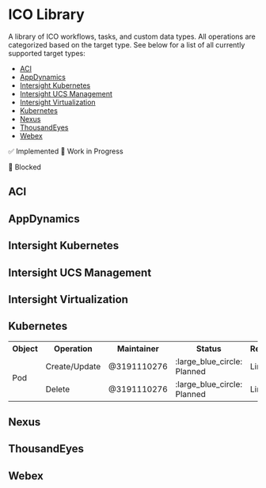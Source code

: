 # ICO Library
A library of ICO workflows, tasks, and custom data types. All operations are categorized based on the target type. See below for a list of all currently supported target types:
* [ACI](#ACI)
* [AppDynamics](#AppDynamics)
* [Intersight Kubernetes](#intersight-kubernetes)
* [Intersight UCS Management](#intersight-ucs-management)
* [Intersight Virtualization](#intersight-virtualization)
* [Kubernetes](#Kubernetes)
* [Nexus](#Nexus)
* [ThousandEyes](#ThousandEyes)
* [Webex](#Webex)


:white_check_mark: Implemented
:construction: Work in Progress

:red_circle: Blocked

## ACI

## AppDynamics

## Intersight Kubernetes

## Intersight UCS Management

## Intersight Virtualization

## Kubernetes
<table>
  <tr>
    <th>Object</th>
    <th>Operation</th>
    <th>Maintainer</th>
    <th>Status</th>
    <th>Reference</th>
  </tr>
  <tr>
    <td rowspan="2">Pod</td>
    <td>Create/Update</td>
    <td>@3191110276</td>
    <td>:large_blue_circle: Planned</td>
    <td>Link</td>
  </tr>
  <tr>
    <td>Delete</td>
    <td>@3191110276</td>
    <td>:large_blue_circle: Planned</td>
    <td>Link</td>
  </tr>
</table>

## Nexus

## ThousandEyes

## Webex
